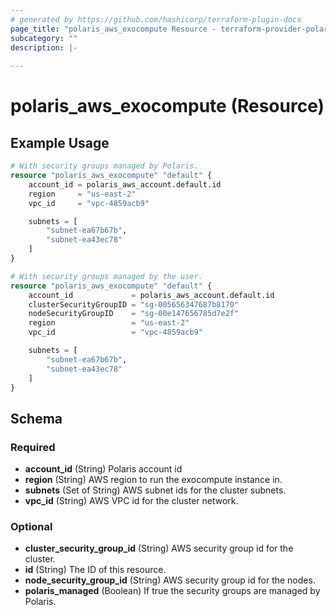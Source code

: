 ```yaml
---
# generated by https://github.com/hashicorp/terraform-plugin-docs
page_title: "polaris_aws_exocompute Resource - terraform-provider-polaris"
subcategory: ""
description: |-
  
---
```


# polaris_aws_exocompute (Resource)



## Example Usage

```terraform
# With security groups managed by Polaris.
resource "polaris_aws_exocompute" "default" {
    account_id = polaris_aws_account.default.id
    region     = "us-east-2"
    vpc_id     = "vpc-4859acb9"

    subnets = [
        "subnet-ea67b67b",
        "subnet-ea43ec78"
    ]
}

# With security groups managed by the user.
resource "polaris_aws_exocompute" "default" {
    account_id             = polaris_aws_account.default.id
    clusterSecurityGroupID = "sg-005656347687b8170"
    nodeSecurityGroupID    = "sg-00e147656785d7e2f"
    region                 = "us-east-2"
    vpc_id                 = "vpc-4859acb9"

    subnets = [
        "subnet-ea67b67b",
        "subnet-ea43ec78"
    ]
}
```

<!-- schema generated by tfplugindocs -->
## Schema

### Required

- **account_id** (String) Polaris account id
- **region** (String) AWS region to run the exocompute instance in.
- **subnets** (Set of String) AWS subnet ids for the cluster subnets.
- **vpc_id** (String) AWS VPC id for the cluster network.

### Optional

- **cluster_security_group_id** (String) AWS security group id for the cluster.
- **id** (String) The ID of this resource.
- **node_security_group_id** (String) AWS security group id for the nodes.
- **polaris_managed** (Boolean) If true the security groups are managed by Polaris.


